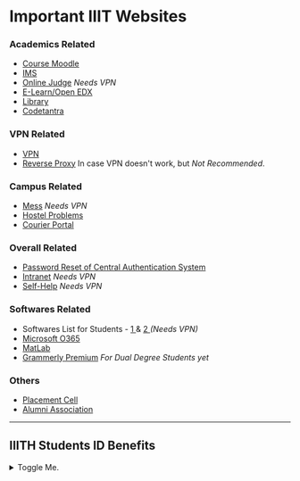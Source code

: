 # Important IIIT Websites

### Academics Related
- [Course Moodle](courses.iiit.ac.in)
- [IMS](ims.iiit.ac.in)
- [Online Judge](oj.iiit.ac.in) _Needs VPN_
- [E-Learn/Open EDX](elearn.iiit.ac.in)
- [Library](library.iiit.ac.in/)
- [Codetantra](https://iiith.codetantra.com/)

### VPN Related
- [VPN](vpn.iiit.ac.in)
- [Reverse Proxy](https://reverseproxy.iiit.ac.in/) In case VPN doesn't work, but _Not Recommended_.

### Campus Related
- [Mess](http://mess.iiit.ac.in/) _Needs VPN_
- [Hostel Problems](http://help.iiit.ac.in/)
- [Courier Portal](http://courier.iiit.ac.in/portal/main1.php)

### Overall Related
- [Password Reset of Central Authentication System](https://passwordreset.iiit.ac.in/)
- [Intranet](intranet.iiit.ac.in) _Needs VPN_
- [Self-Help](http://self-help.iiit.ac.in/) _Needs VPN_

### Softwares Related
- Softwares List for Students \- [ 1 ](http://itinfo.iiit.ac.in/softwares/) & [ 2 ](https://self-help.iiit.ac.in/wiki/index.php/IIIT_Software_Catalog)   _(Needs VPN)_
- [Microsoft O365](http://portal.office.com/)
- [MatLab](https://self-help.iiit.ac.in/wiki/index.php/Matlab_Installation)
- [Grammerly Premium](http://itinfo.iiit.ac.in/softwares/?page_id=1734) _For Dual Degree Students yet_

### Others
- [Placement Cell](https://ims.iiit.ac.in/placements.php)
- [Alumni Association](https://alumni.iiit.ac.in/)

---
<h2>IIITH Students ID Benefits</h2>
<details>
    <summary>
        Toggle Me.
    </summary>
    <h6>Updated as per 2021-22.</h6>
    <ol>
        <li>All Institute Websites (See Above)</li>
        <li><a href="http://portal.office.com/" rel="external">Microsoft O365 Subscription/Office 365 A1 Plus</a></li>
        <li>Onedrive 5TB Storage</li>
        <li>Apple Music Student Discount.</li>
        <li><a rel="external" href="https://education.github.com/pack" target="_blank">Github Student pack</a></li>
        <li><a href="https://www.jetbrains.com/community/education/#students" rel="external" target="_blank">Jetbrains
                student pack</a></li>
        <li>Spotify Student Discount</li>
        <li><a href="https://www.notion.so/product/notion-for-education" rel="external" target="_blank">Notion Personal
                Pro Plan</a></li>
        <li><a href="http://itinfo.iiit.ac.in/softwares/?page_id=274">MATLAB</a></li>
        <li><a href="http://itinfo.iiit.ac.in/softwares/?page_id=1734">Grammerly Premium</a> {For Research Students Only
            yet}</li>
        <li><a href="http://itinfo.iiit.ac.in/softwares/?page_id=1744">Overleaf Premium</a> {For Research Students Only
            yet}</li>
        <li><a href="http://itinfo.iiit.ac.in/softwares/?page_id=1033">Cadence Premium</a> {For Research Students on
            Request}</li>
    </ol>
</details>